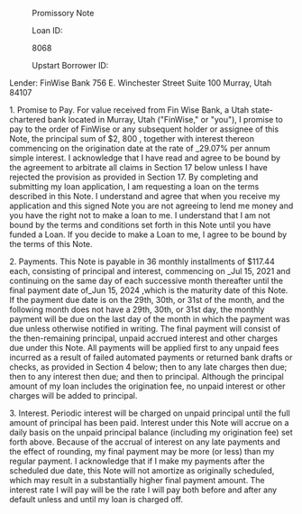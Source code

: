 <!-- PageHeader="DocuSign Envelope ID: DBA6052C-CD13-4FDA-828F-BB02701140B7" -->
<!-- PageHeader="Copy of the Electronic Original@ document managed by the eCore® On Demand (EOD™) Service." -->


<figure>

Promissory Note

Loan ID:

8068

Upstart Borrower ID:

</figure>


Lender:
FinWise Bank
756 E. Winchester Street Suite 100
Murray, Utah 84107

1\.
Promise to Pay. For value received from Fin Wise Bank, a Utah state-chartered bank located in
Murray, Utah ("FinWise," or "you"), I promise to pay to the order of FinWise or any subsequent holder or
assignee of this Note, the principal sum of $2, 800 , together with interest thereon commencing on the
origination date at the rate of _29.07% per annum simple interest. I acknowledge that I have read and
agree to be bound by the agreement to arbitrate all claims in Section 17 below unless I have rejected the
provision as provided in Section 17. By completing and submitting my loan application, I am requesting a
loan on the terms described in this Note. I understand and agree that when you receive my application and this
signed Note you are not agreeing to lend me money and you have the right not to make a loan to me. I
understand that I am not bound by the terms and conditions set forth in this Note until you have funded a Loan.
If you decide to make a Loan to me, I agree to be bound by the terms of this Note.

2\.
Payments. This Note is payable in 36 monthly installments of
$117.44 each,
consisting of principal and interest, commencing on _Jul 15, 2021
and continuing on the
same day of each successive month thereafter until the final payment date of_Jun 15, 2024 ,which
is the maturity date of this Note. If the payment due date is on the 29th, 30th, or 31st of the month, and the
following month does not have a 29th, 30th, or 31st day, the monthly payment will be due on the last day of
the month in which the payment was due unless otherwise notified in writing. The final payment will consist
of the then-remaining principal, unpaid accrued interest and other charges due under this Note. All payments
will be applied first to any unpaid fees incurred as a result of failed automated payments or returned bank
drafts or checks, as provided in Section 4 below; then to any late charges then due; then to any interest then
due; and then to principal. Although the principal amount of my loan includes the origination fee, no unpaid
interest or other charges will be added to principal.

3\.
Interest. Periodic interest will be charged on unpaid principal until the full amount of principal has
been paid. Interest under this Note will accrue on a daily basis on the unpaid principal balance (including my
origination fee) set forth above. Because of the accrual of interest on any late payments and the effect of
rounding, my final payment may be more (or less) than my regular payment. I acknowledge that if I make my
payments after the scheduled due date, this Note will not amortize as originally scheduled, which may result in
a substantially higher final payment amount. The interest rate I will pay will be the rate I will pay both before
and after any default unless and until my loan is charged off.

<!-- PageFooter="The original document is owned by Velocity Investments, LLC and this copy was created on May 03, 2022 02:55:13 PM." -->
<!-- PageBreak -->

